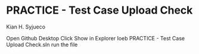 # PRACTICE - Test Case Upload Check

Kian H. Syjueco

Open Github Desktop
Click Show in Explorer 
Ioeb PRACTICE - Test Case Upload Check.sln
run the file
